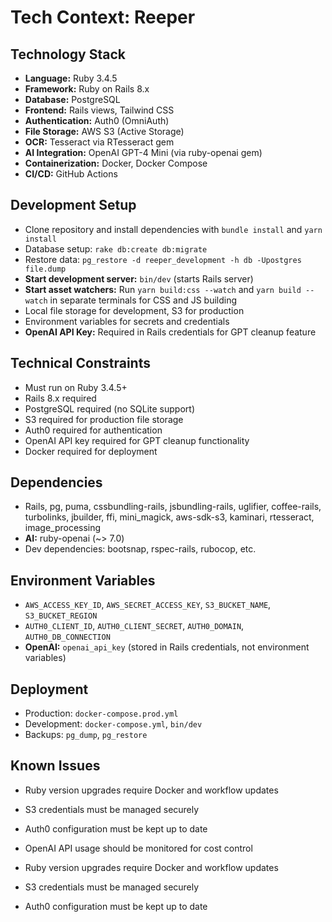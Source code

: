 # Tech Context: Reeper

## Technology Stack

- **Language:** Ruby 3.4.5
- **Framework:** Ruby on Rails 8.x
- **Database:** PostgreSQL
- **Frontend:** Rails views, Tailwind CSS
- **Authentication:** Auth0 (OmniAuth)
- **File Storage:** AWS S3 (Active Storage)
- **OCR:** Tesseract via RTesseract gem
- **AI Integration:** OpenAI GPT-4 Mini (via ruby-openai gem)
- **Containerization:** Docker, Docker Compose
- **CI/CD:** GitHub Actions

## Development Setup

- Clone repository and install dependencies with `bundle install` and `yarn install`
- Database setup: `rake db:create db:migrate`
- Restore data: `pg_restore -d reeper_development -h db -Upostgres file.dump`
- **Start development server:** `bin/dev` (starts Rails server)
- **Start asset watchers:** Run `yarn build:css --watch` and `yarn build --watch` in separate terminals for CSS and JS building
- Local file storage for development, S3 for production
- Environment variables for secrets and credentials
- **OpenAI API Key:** Required in Rails credentials for GPT cleanup feature

## Technical Constraints

- Must run on Ruby 3.4.5+
- Rails 8.x required
- PostgreSQL required (no SQLite support)
- S3 required for production file storage
- Auth0 required for authentication
- OpenAI API key required for GPT cleanup functionality
- Docker required for deployment

## Dependencies

- Rails, pg, puma, cssbundling-rails, jsbundling-rails, uglifier, coffee-rails, turbolinks, jbuilder, ffi, mini_magick, aws-sdk-s3, kaminari, rtesseract, image_processing
- **AI:** ruby-openai (~> 7.0)
- Dev dependencies: bootsnap, rspec-rails, rubocop, etc.

## Environment Variables

- `AWS_ACCESS_KEY_ID`, `AWS_SECRET_ACCESS_KEY`, `S3_BUCKET_NAME`, `S3_BUCKET_REGION`
- `AUTH0_CLIENT_ID`, `AUTH0_CLIENT_SECRET`, `AUTH0_DOMAIN`, `AUTH0_DB_CONNECTION`
- **OpenAI:** `openai_api_key` (stored in Rails credentials, not environment variables)

## Deployment

- Production: `docker-compose.prod.yml`
- Development: `docker-compose.yml`, `bin/dev`
- Backups: `pg_dump`, `pg_restore`

## Known Issues

- Ruby version upgrades require Docker and workflow updates
- S3 credentials must be managed securely
- Auth0 configuration must be kept up to date
- OpenAI API usage should be monitored for cost control

- Ruby version upgrades require Docker and workflow updates
- S3 credentials must be managed securely
- Auth0 configuration must be kept up to date
